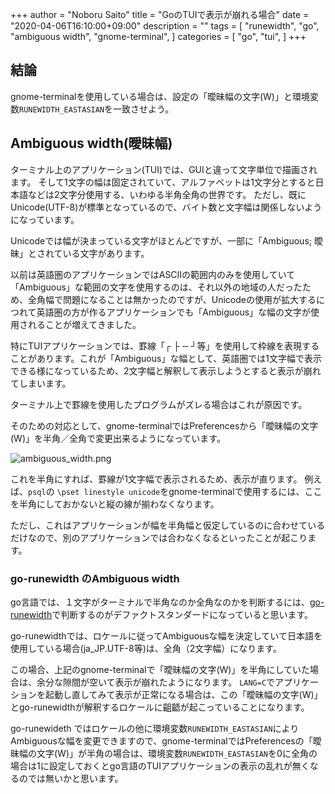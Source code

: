 +++
author = "Noboru Saito"
title = "GoのTUIで表示が崩れる場合"
date = "2020-04-06T16:10:00+09:00"
description = ""
tags = [
    "runewidth",
    "go",
    "ambiguous width",
    "gnome-terminal",
]
categories = [
    "go",
    "tui",
]
+++

## 結論

gnome-terminalを使用している場合は、設定の「曖昧幅の文字(W)」と環境変数`RUNEWIDTH_EASTASIAN`を一致させよう。

## Ambiguous width(曖昧幅)

ターミナル上のアプリケーション(TUI)では、GUIと違って文字単位で描画されます。
そして1文字の幅は固定されていて、アルファベットは1文字分とすると日本語などは2文字分使用する、いわゆる半角全角の世界です。
ただし、既にUnicode(UTF-8)が標準となっているので、バイト数と文字幅は関係しないようになっています。

Unicodeでは幅が決まっている文字がほとんどですが、一部に「Ambiguous; 曖昧」とされている文字があります。

以前は英語圏のアプリケーションではASCIIの範囲内のみを使用していて「Ambiguous」な範囲の文字を使用するのは、それ以外の地域の人だったため、全角幅で問題になることは無かったのですが、Unicodeの使用が拡大するにつれて英語圏の方が作るアプリケーションでも「Ambiguous」な幅の文字が使用されることが増えてきました。

特にTUIアプリケーションでは、罫線「┌ ├ ─ ┘等」を使用して枠線を表現することがあります。これが「Ambiguous」な幅として、英語圏では1文字幅で表示できる様になっているため、2文字幅と解釈して表示しようとすると表示が崩れてしまいます。

ターミナル上で罫線を使用したプログラムがズレる場合はこれが原因です。

そのための対応として、gnome-terminalではPreferencesから「曖昧幅の文字(W)」を半角／全角で変更出来るようになっています。

![ambiguous_width.png](../ambiguous_width.png)

これを半角にすれば、罫線が1文字幅で表示されるため、表示が直ります。
例えば、`psql`の `\pset linestyle unicode`をgnome-terminalで使用するには、ここを半角にしておかないと縦の線が揃わなくなります。

ただし、これはアプリケーションが幅を半角幅と仮定しているのに合わせているだけなので、別のアプリケーションでは合わなくなるといったことが起こります。

### go-runewidth のAmbiguous width

go言語では、１文字がターミナルで半角なのか全角なのかを判断するには、[go-runewidth](https://github.com/mattn/go-runewidth)で判断するのがデファクトスタンダードになっていると思います。

go-runewidthでは、ロケールに従ってAmbiguousな幅を決定していて日本語を使用している場合(ja_JP.UTF-8等)は、全角（2文字幅）になります。

この場合、上記のgnome-terminalで「曖昧幅の文字(W)」を半角にしていた場合は、余分な隙間が空いて表示が崩れたようになります。
`LANG=C`でアプリケーションを起動し直してみて表示が正常になる場合は、この「曖昧幅の文字(W)」とgo-runewidthが解釈するロケールに齟齬が起こっていることになります。

go-runewideth ではロケールの他に環境変数`RUNEWIDTH_EASTASIAN`によりAmbiguousな幅を変更できますので、gnome-terminalではPreferencesの「曖昧幅の文字(W)」が半角の場合は、環境変数`RUNEWIDTH_EASTASIAN`を0に全角の場合は1に設定しておくとgo言語のTUIアプリケーションの表示の乱れが無くなるのでは無いかと思います。
